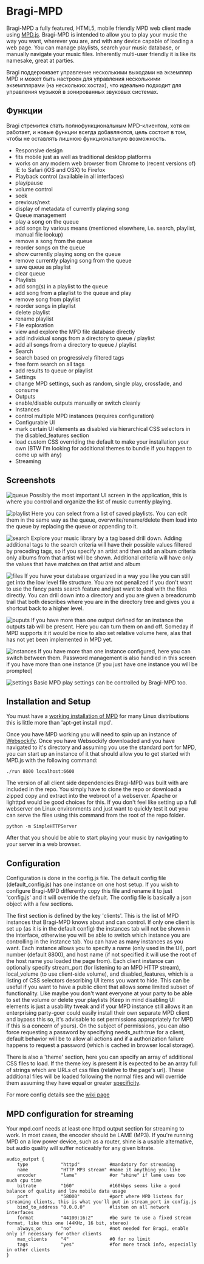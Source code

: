 # Bragi-MPD

Bragi-MPD a fully featured, HTML5, mobile friendly MPD web client made using [MPD.js](https://github.com/bobboau/MPD.js). Bragi-MPD is intended to allow you to play your music the way you want, wherever you are, and with any device capable of loading a web page. You can manage playlists, search your music database, or manually navigate your music files. Inherently multi-user friendly it is like its namesake, great at parties.

Bragi поддерживает управление несколькими выходами на экземпляр MPD и может быть настроен для управления несколькими экземплярами (на нескольких хостах), что идеально подходит для управления музыкой в зонированных звуковых системах.

Функции
--------

Bragi стремится стать полнофункциональным MPD-клиентом, хотя он работает, и новые функции всегда добавляются, цель состоит в том, чтобы не оставлять лишнюю функциональную возможность.

 * Responsive design
  * fits mobile just as well as traditional desktop platforms
  * works on any modern web browser from Chrome to (recent versions of) IE to Safari (iOS and OSX) to Firefox
 * Playback control (available in all interfaces)
  * play/pause
  * volume control
  * seek
  * previous/next
  * display of metadata of currently playing song
 * Queue management
  * play a song on the queue
  * add songs by various means (mentioned elsewhere, i.e. search, playlist, manual file lookup)
  * remove a song from the queue
  * reorder songs on the queue
  * show currently playing song on the queue
  * remove currently playing song from the queue  
  * save queue as playlist
  * clear queue
 * Playlists
  * add song(s) in a playlist to the queue
  * add song from a playlist to the queue and play
  * remove song from playlist
  * reorder songs in playlist
  * delete playlist
  * rename playlist
 * File exploration
  * view and explore the MPD file database directly
  * add individual songs from a directory to queue / playlist
  * add all songs from a directory to queue / playlist
 * Search
  * search based on progressively filtered tags
  * free form search on all tags
  * add results to queue or playlist
 * Settings
  * change MPD settings, such as random, single play, crossfade, and consume
 * Outputs
  * enable/disable outputs manually or switch cleanly
 * Instances
  * control multiple MPD instances (requires configuration)
 * Configurable UI
  * mark certain UI elements as disabled via hierarchical CSS selectors in the disabled_features section
  * load custom CSS overriding the default to make your installation your own (BTW I'm looking for additional themes to bundle if you happen to come up with any)
 * Streaming

Screenshots
  -----------
![queue](https://raw.githubusercontent.com/wiki/bobboau/Bragi-MPD/img/screenshots/Bragi-queue.png)
Possibly the most important UI screen in the application, this is where you control and organize the list of music currently playing.

![playlist](https://raw.githubusercontent.com/wiki/bobboau/Bragi-MPD/img/screenshots/Bragi-playlist.png)
Here you can select from a list of saved playlists. You can edit them in the same way as the queue, overwrite/rename/delete them load into the queue by replacing the queue or appending to it.

![search](https://raw.githubusercontent.com/wiki/bobboau/Bragi-MPD/img/screenshots/Bragi-search.png)
Explore your music library by a tag based drill down. Adding additional tags to the search criteria will have their possible values filtered by preceding tags, so if you specify an artist and then add an album criteria only albums from that artist will be shown. Additional criteria will have only the values that have matches on that artist and album

![files](https://raw.githubusercontent.com/wiki/bobboau/Bragi-MPD/img/screenshots/Bragi-files.png)
If you have your database organized in a way you like you can still get into the low level file structure. You are not penalized if you don't want to use the fancy pants search feature and just want to deal with the files directly. You can drill down into a directory and you are given a breadcrumb trail that both describes where you are in the directory tree and gives you a shortcut back to a higher level.

![ouputs](https://raw.githubusercontent.com/wiki/bobboau/Bragi-MPD/img/screenshots/Bragi-outputs.png)
If you have more than one output defined for an instance the outputs tab will be present. Here you can turn them on and off. Someday if MPD supports it it would be nice to also set relative volume here, alas that has not yet been implemented in MPD yet.

![instances](https://raw.githubusercontent.com/wiki/bobboau/Bragi-MPD/img/screenshots/Bragi-instances.png)
If you have more than one instance configured, here you can switch between them. Password management is also handled in this screen if you have more than one instance (if you just have one instance you will be prompted)

![settings](https://raw.githubusercontent.com/wiki/bobboau/Bragi-MPD/img/screenshots/Bragi-settings.png)
Basic MPD play settings can be controlled by Bragi-MPD too.

Installation and Setup
----------------------

You must have a [working installation of MPD](http://www.musicpd.org/doc/user/) for many Linux distributions this is little more than 'apt-get install mpd'.

Once you have MPD working you will need to spin up an instance of [Websockify](https://github.com/kanaka/websockify). Once you have Websockify downloaded and you have navigated to it's directory and assuming you use the standard port for MPD, you can start up an instance of it that should allow you to get started with MPD.js with the following command:

    ./run 8800 localhost:6600

The version of all client side dependencies Bragi-MPD was built with are included in the repo. You simply have to clone the repo or download a zipped copy and extract into the webroot of a webserver. Apache or lighttpd would be good choices for this. If you don't feel like setting up a full webserver on Linux environments and just want to quickly test it out you can serve the files using this command from the root of the repo folder.

    python -m SimpleHTTPServer

After that you should be able to start playing your music by navigating to your server in a web browser.

Configuration
-------------

Configuration is done in the config.js file. The default config file (default_config.js) has one instance on one host setup. If you wish to configure Bragi-MPD differently copy this file and rename it to just 'config.js' and it will override the default. The config file is basically a json object with a few sections.

The first section is defined by the key 'clients'. This is the list of MPD instances that Bragi-MPD knows about and can control. If only one client is set up (as it is in the default config) the instances tab will not be shown in the interface, otherwise you will be able to switch which instance you are controlling in the instance tab. You can have as many instances as you want. Each instance allows you to specify a name (only used in the UI), port number (default 8800), and host name (if not specified it will use the root of the host name you loaded the page from). Each client instance can optionally specify stream_port (for listening to an MPD HTTP stream), local_volume (to use client-side volume), and disabled_features, which is a listing of CSS selectors describing UI items you want to hide. This can be useful if you want to have a public client that allows some limited subset of functionality. Like maybe you don't want everyone at your party to be able to set the volume or delete your playlists (Keep in mind disabling UI elements is just a usability tweak and if your MPD instance still allows it an enterprising party-goer could easily install their own separate MPD client and bypass this so, it's advisable to set permissions appropriately for MPD if this is a concern of yours). On the subject of permissions, you can also force requesting a password by specifying needs_auth:true for a client, default behavior will be to allow all actions and if a authorization failure happens to request a password (which is cached in browser local storage).

There is also a 'theme' section, here you can specify an array of additional CSS files to load. If the theme key is present it is expected to be an array full of strings which are URLs of css files (relative to the page's url). These additional files will be loaded following the normal files and will override them assuming they have equal or greater [specificity](https://developer.mozilla.org/en-US/docs/Web/CSS/Specificity).

For more config details see the [wiki page](https://github.com/bobboau/Bragi-MPD/wiki/Configuration)

MPD configuration for streaming
-------------------------------

Your mpd.conf needs at least one httpd output section for streaming to work. In most cases, the encoder should be LAME (MP3). If you're running MPD on a low power device, such as a router, shine is a usable alternative, but audio quality will suffer noticeably for any given bitrate.

    audio_output {
    	type            "httpd"           #mandatory for streaming
    	name            "HTTP MP3 stream" #name it anything you like
    	encoder         "lame"            #or "shine" if lame uses too much cpu time
    	bitrate         "160"             #160kbps seems like a good balance of quality and low mobile data usage
    	port            "58000"           #port where MPD listens for streaming clients, this is what you'll put in stream_port in config.js
    	bind_to_address	"0.0.0.0"         #listen on all network interfaces
    	format          "44100:16:2"      #be sure to use a fixed stream format, like this one (44KHz, 16 bit, stereo)
    	always_on       "no"              #not needed for Bragi, enable only if necessary for other clients
    	max_clients     "4"               #0 for no limit
    	tags            "yes"             #for more track info, especially in other clients
    }
